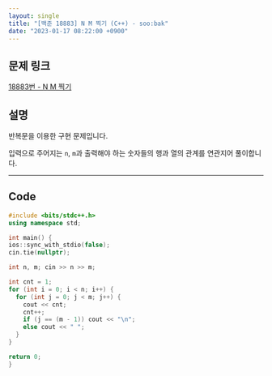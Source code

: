 ```yaml
---
layout: single
title: "[백준 18883] N M 찍기 (C++) - soo:bak"
date: "2023-01-17 08:22:00 +0900"
---
```


## 문제 링크
  [18883번 - N M 찍기](https://www.acmicpc.net/problem/18883)

## 설명
  반복문을 이용한 구현 문제입니다.

  입력으로 주어지는 `n`, `m`과 출력해야 하는 숫자들의 행과 열의 관계를 연관지어 풀이합니다.


- - -

## Code
  ```c++
  #include <bits/stdc++.h>
  using namespace std;

  int main() {
  ios::sync_with_stdio(false);
  cin.tie(nullptr);

  int n, m; cin >> n >> m;

  int cnt = 1;
  for (int i = 0; i < n; i++) {
    for (int j = 0; j < m; j++) {
      cout << cnt;
      cnt++;
      if (j == (m - 1)) cout << "\n";
      else cout << " ";
    }
  }

  return 0;
}
  ```
